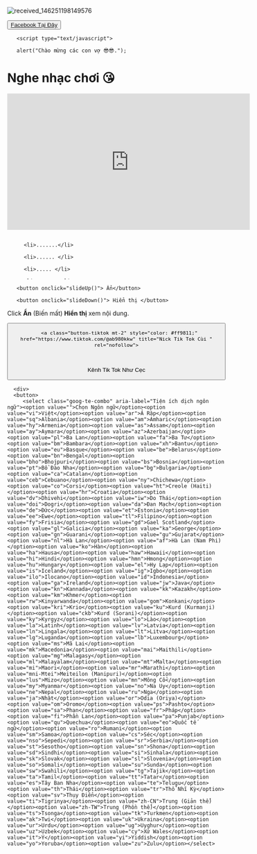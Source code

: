 ![received_146251198149576](https://user-images.githubusercontent.com/115351102/230367034-81928e42-1c66-4596-b3ed-7e12581b5c9d.jpeg)


   <div class="a">
<button>
   <a href="https://www.facebook.com/profile.php?id=100066421973540&mibextid=ZbWKwL"> Facebook Tại Đây </a>
</button>
</div>
<div>
    
       <script type="text/javascript"> 

       alert("Chào mừng các con vợ 😎😎.");  

   </script>
   
<div>
   <style type="text/css">

      h1, p {

         font-family: Times New Roman;

         color: red;	

      }

   </style>

<div class="a">

<body>

   <h1> Nghe nhạc chơi 😘</h1>
   
   
<div>



   
<iframe width="560" height="315" src="https://www.youtube.com/embed/TquZ7-QbSic" title="YouTube video player" frameborder="0" allow="accelerometer; autoplay; clipboard-write; encrypted-media; gyroscope; picture-in-picture; web-share" allowfullscreen></iframe>





<div>
   <html>

<head>

   <title> Try It Yourself </title>

   <style type="text/css">

      ul#demo {

         max-height: 100px;

         overflow-y: hidden;

      

         /* this will animate the element for 1

            second when its properties change */

         transition: all 1s;

      }

   </style>

</head>

<body>

   <ul id="demo">

      <li>.......</li>

      <li>...... </li>

      <li>..... </li>

      <li> ..... </li>

   </ul>

   <div>

       <button onclick="slideUp()"> Ẩn</button>

       <button onclick="slideDown()"> Hiển thị </button>

   </div>

   <p> Click <b>Ẩn</b> (Biến mất) <b>Hiển thị</b> xem nội dung. </p>

   <script>

      function slideUp() {

         var elem = document.getElementById("demo");

      

         elem.style.maxHeight = "0px";

      }
      function slideDown() {

          var elem = document.getElementById("demo");

       

          elem.style.maxHeight = "100px";

      }
        </script>

</body>

</html>
   <div>
      <button>





      <a class="button-tiktok mt-2" style="color: #ff9811;" href="https://www.tiktok.com/@ab980kkw" title="Nick Tik Tok Cùi " rel="nofollow">

<svg xmlns="http://www.w3.org/2000/svg" width="30" height="16" fill="currentColor" class="bi bi-tiktok" viewBox="0 0 26 16">

<path d="M9 0h1.98c.144.715.54 1.617 1.235 2.512C12.895 3.389 13.797 4 15 4v2c-1.753 0-3.07-.814-4-1.829V11a5 5 0 1 1-5-5v2a3 3 0 1 0 3 3V0Z"></path>


         

      
</svg> Kênh Tik Tok Như Cẹc
      
</a>
         </button>
      
      
      
      <div>
      <button>
         <select class="goog-te-combo" aria-label="Tiện ích dịch ngôn ngữ"><option value="">Chọn Ngôn ngữ</option><option value="vi">Việt</option><option value="ar">Ả Rập</option><option value="sq">Albania</option><option value="am">Amharic</option><option value="hy">Armenia</option><option value="as">Assam</option><option value="ay">Aymara</option><option value="az">Azerbaijan</option><option value="pl">Ba Lan</option><option value="fa">Ba Tư</option><option value="bm">Bambara</option><option value="xh">Bantu</option><option value="eu">Basque</option><option value="be">Belarus</option><option value="bn">Bengal</option><option value="bho">Bhojpuri</option><option value="bs">Bosnia</option><option value="pt">Bồ Đào Nha</option><option value="bg">Bulgaria</option><option value="ca">Catalan</option><option value="ceb">Cebuano</option><option value="ny">Chichewa</option><option value="co">Corsi</option><option value="ht">Creole (Haiti)</option><option value="hr">Croatia</option><option value="dv">Dhivehi</option><option value="iw">Do Thái</option><option value="doi">Dogri</option><option value="da">Đan Mạch</option><option value="de">Đức</option><option value="et">Estonia</option><option value="ee">Ewe</option><option value="tl">Filipino</option><option value="fy">Frisia</option><option value="gd">Gael Scotland</option><option value="gl">Galicia</option><option value="ka">George</option><option value="gn">Guarani</option><option value="gu">Gujarat</option><option value="nl">Hà Lan</option><option value="af">Hà Lan (Nam Phi)</option><option value="ko">Hàn</option><option value="ha">Hausa</option><option value="haw">Hawaii</option><option value="hi">Hindi</option><option value="hmn">Hmong</option><option value="hu">Hungary</option><option value="el">Hy Lạp</option><option value="is">Iceland</option><option value="ig">Igbo</option><option value="ilo">Ilocano</option><option value="id">Indonesia</option><option value="ga">Ireland</option><option value="jw">Java</option><option value="kn">Kannada</option><option value="kk">Kazakh</option><option value="km">Khmer</option><option value="rw">Kinyarwanda</option><option value="gom">Konkani</option><option value="kri">Krio</option><option value="ku">Kurd (Kurmanji)</option><option value="ckb">Kurd (Sorani)</option><option value="ky">Kyrgyz</option><option value="lo">Lào</option><option value="la">Latinh</option><option value="lv">Latvia</option><option value="ln">Lingala</option><option value="lt">Litva</option><option value="lg">Luganda</option><option value="lb">Luxembourg</option><option value="ms">Mã Lai</option><option value="mk">Macedonia</option><option value="mai">Maithili</option><option value="mg">Malagasy</option><option value="ml">Malayalam</option><option value="mt">Malta</option><option value="mi">Maori</option><option value="mr">Marathi</option><option value="mni-Mtei">Meiteilon (Manipuri)</option><option value="lus">Mizo</option><option value="mn">Mông Cổ</option><option value="my">Myanmar</option><option value="no">Na Uy</option><option value="ne">Nepal</option><option value="ru">Nga</option><option value="ja">Nhật</option><option value="or">Odia (Oriya)</option><option value="om">Oromo</option><option value="ps">Pashto</option><option value="sa">Phạn</option><option value="fr">Pháp</option><option value="fi">Phần Lan</option><option value="pa">Punjab</option><option value="qu">Quechua</option><option value="eo">Quốc tế ngữ</option><option value="ro">Rumani</option><option value="sm">Samoa</option><option value="cs">Séc</option><option value="nso">Sepedi</option><option value="sr">Serbia</option><option value="st">Sesotho</option><option value="sn">Shona</option><option value="sd">Sindhi</option><option value="si">Sinhala</option><option value="sk">Slovak</option><option value="sl">Slovenia</option><option value="so">Somali</option><option value="su">Sunda</option><option value="sw">Swahili</option><option value="tg">Tajik</option><option value="ta">Tamil</option><option value="tt">Tatar</option><option value="es">Tây Ban Nha</option><option value="te">Telugu</option><option value="th">Thái</option><option value="tr">Thổ Nhĩ Kỳ</option><option value="sv">Thụy Điển</option><option value="ti">Tigrinya</option><option value="zh-CN">Trung (Giản thể)</option><option value="zh-TW">Trung (Phồn thể)</option><option value="ts">Tsonga</option><option value="tk">Turkmen</option><option value="ak">Twi</option><option value="uk">Ukraina</option><option value="ur">Urdu</option><option value="ug">Uyghur</option><option value="uz">Uzbek</option><option value="cy">Xứ Wales</option><option value="it">Ý</option><option value="yi">Yiddish</option><option value="yo">Yoruba</option><option value="zu">Zulu</option></select>
</button>
   
   
         

